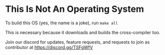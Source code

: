 # This Is Not An Operating System
To build this OS (yes, the name is a joke), run
`make all`

This is necessary because it downloads and builds the cross-compiler too.

Join our discord for updates, feature requests, and requests to join as contributor at
https://discord.gg/TSFgWfV
